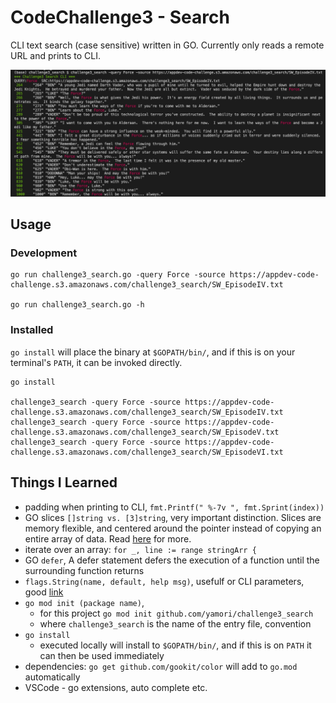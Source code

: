 # CodeChallenge3 - Search

CLI text search (case sensitive) written in GO.  Currently only reads a remote URL and prints to CLI.

![Example Screen Shot of CLI search](media/example_sgrab.png)

## Usage

### Development

```
go run challenge3_search.go -query Force -source https://appdev-code-challenge.s3.amazonaws.com/challenge3_search/SW_EpisodeIV.txt

go run challenge3_search.go -h
```

### Installed

`go install` will place the binary at `$GOPATH/bin/`, and if this is on your terminal's `PATH`, it can be invoked directly.
```
go install

challenge3_search -query Force -source https://appdev-code-challenge.s3.amazonaws.com/challenge3_search/SW_EpisodeIV.txt
challenge3_search -query Force -source https://appdev-code-challenge.s3.amazonaws.com/challenge3_search/SW_EpisodeV.txt
challenge3_search -query Force -source https://appdev-code-challenge.s3.amazonaws.com/challenge3_search/SW_EpisodeVI.txt
```

## Things I Learned

- padding when printing to CLI, `fmt.Printf(" %-7v ", fmt.Sprint(index))`
- GO slices `[]string vs. [3]string`, very important distinction.  Slices are memory flexible, and centered around the pointer instead of copying an entire array of data.  Read [here](https://medium.com/@marty.stepien/arrays-vs-slices-bonanza-in-golang-fa8d32cd2b7c) for more.
- iterate over an array: `for _, line := range stringArr {`
- GO `defer`, A defer statement defers the execution of a function until the surrounding function returns
- `flags.String(name, default, help msg)`, usefulf or CLI parameters, good [link](https://gobyexample.com/command-line-flags)
- `go mod init (package name)`, 
  - for this project `go mod init github.com/yamori/challenge3_search`
  - where `challenge3_search` is the name of the entry file, convention
- `go install`
  - executed locally will install to `$GOPATH/bin/`, and if this is on `PATH` it can then be used immediately
- dependencies: `go get github.com/gookit/color` will add to `go.mod` automatically
- VSCode - go extensions, auto complete etc.